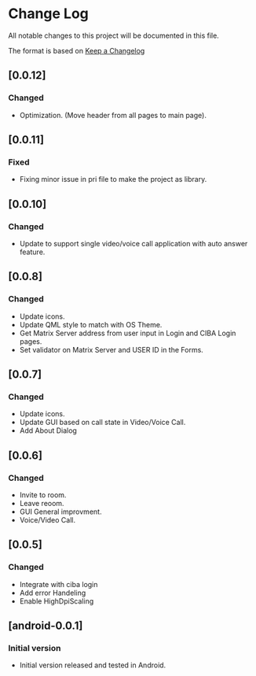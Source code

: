 # Change Log

All notable changes to this project will be documented in this file.

The format is based on [Keep a Changelog](http://keepachangelog.com/)

## [0.0.12]
### Changed

* Optimization. (Move header from all pages to main page).


## [0.0.11]
### Fixed

* Fixing minor issue in pri file to make the project as library.


## [0.0.10]
### Changed

* Update to support single video/voice call application with auto answer feature.


## [0.0.8]
### Changed

* Update icons.
* Update QML style to match with OS Theme.
* Get Matrix Server address from user input in Login and CIBA Login pages.
* Set validator on Matrix Server and USER ID in the Forms.


## [0.0.7]
### Changed

* Update icons.
* Update GUI based on call state in Video/Voice Call.
* Add About Dialog


## [0.0.6]
### Changed

* Invite to room.
* Leave reoom.
* GUI General improvment.
* Voice/Video Call.


## [0.0.5]
### Changed

* Integrate with ciba login
* Add error Handeling
* Enable HighDpiScaling


## [android-0.0.1]
### Initial version

* Initial version released and tested in Android.
